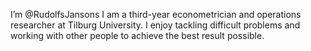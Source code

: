  I’m @RudolfsJansons I am a third-year econometrician and operations researcher at Tilburg University. I enjoy tackling difficult problems and working with other people to achieve the best result possible. 
 

